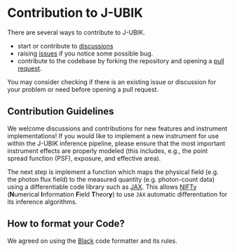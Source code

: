# Contribution to J-UBIK

There are several ways to contribute to J-UBIK.
- start or contribute to [discussions](https://github.com/NIFTy-PPL/J-UBIK/discussions/)
- raising [issues](https://github.com/NIFTy-PPL/J-UBIK/issues) if you notice some possible bug.
- contribute to the codebase by forking the repository and opening a [pull request](https://github.com/NIFTy-PPL/J-UBIK/pulls).

You may consider checking if there is an existing issue or discussion for your problem or need before opening a pull request.

## Contribution Guidelines

We welcome discussions and contributions for new features and instrument implementations!
If you would like to implement a new instrument for use within the J-UBIK inference pipeline, please ensure that the most important instrument effects are properly modeled (this includes, e.g., the point spread function (PSF), exposure, and effective area).

The next step is implement a function which maps the physical field (e.g. the photon flux field) to the measured quantity (e.g. photon-count data) using a differentiable code library such as [JAX](https://github.com/jax-ml/jax).
This allows [NIFTy](https://github.com/NIFTy-PPL/NIFTy) (**N**umerical **I**nformation **F**ield **T**heor**y**) to use `JAX` automatic differentiation for its inference algorithms.

## How to format your Code?

We agreed on using the [Black](https://black.readthedocs.io/en/stable/the_black_code_style/current_style.html#labels-line-length) code formatter and its rules. 
